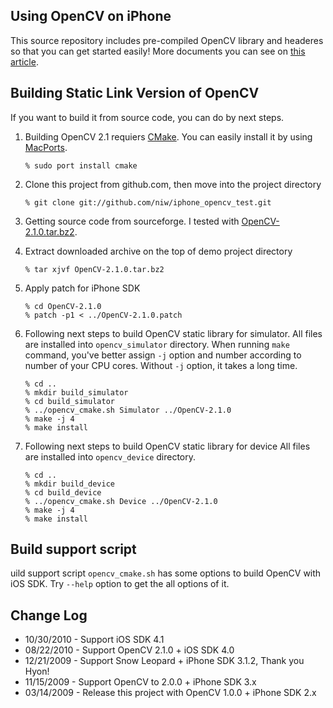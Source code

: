 Using OpenCV on iPhone
----------------------
This source repository includes pre-compiled OpenCV library and headeres so that you can get started easily!
More documents you can see on [this article](http://niw.at/articles/2009/03/14/using-opencv-on-iphone/).

Building Static Link Version of OpenCV
--------------------------------------
If you want to build it from source code, you can do by next steps.

1.  Building OpenCV 2.1 requiers [CMake](http://www.cmake.org/).
    You can easily install it by using [MacPorts](http://www.macports.org/).

        % sudo port install cmake

2.  Clone this project from github.com, then move into the project directory

        % git clone git://github.com/niw/iphone_opencv_test.git

3.  Getting source code from sourceforge. I tested with [OpenCV-2.1.0.tar.bz2](http://sourceforge.net/projects/opencvlibrary/files/opencv-unix/2.1/OpenCV-2.1.0.tar.bz2/download).


4.  Extract downloaded archive on the top of demo project directory

        % tar xjvf OpenCV-2.1.0.tar.bz2

5.  Apply patch for iPhone SDK

        % cd OpenCV-2.1.0
        % patch -p1 < ../OpenCV-2.1.0.patch

6.  Following next steps to build OpenCV static library for simulator.
    All files are installed into ``opencv_simulator`` directory.
    When running ``make`` command, you've better assign ``-j`` option and number according to number of your CPU cores.
    Without ``-j`` option, it takes a long time.

        % cd ..
        % mkdir build_simulator
        % cd build_simulator
        % ../opencv_cmake.sh Simulator ../OpenCV-2.1.0
        % make -j 4
        % make install

7.  Following next steps to build OpenCV static library for device
    All files are installed into ``opencv_device`` directory.

        % cd ..
        % mkdir build_device
        % cd build_device
        % ../opencv_cmake.sh Device ../OpenCV-2.1.0
        % make -j 4
        % make install

Build support script
--------------------

uild support script ``opencv_cmake.sh`` has some options to build OpenCV with iOS SDK.
Try ``--help`` option to get the all options of it.

Change Log
----------
 *  10/30/2010 - Support iOS SDK 4.1
 *  08/22/2010 - Support OpenCV 2.1.0 + iOS SDK 4.0
 *  12/21/2009 - Support Snow Leopard + iPhone SDK 3.1.2, Thank you Hyon!
 *  11/15/2009 - Support OpenCV to 2.0.0 + iPhone SDK 3.x
 *  03/14/2009 - Release this project with OpenCV 1.0.0 + iPhone SDK 2.x
